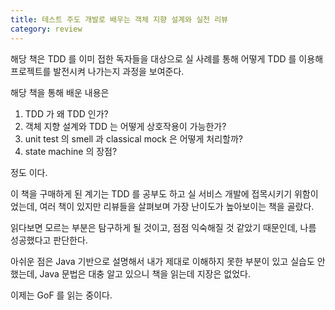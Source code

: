 ```yaml
---
title: 테스트 주도 개발로 배우는 객체 지향 설계와 실천 리뷰
category: review
---
```


해당 책은 TDD 를 이미 접한 독자들을 대상으로 실 사례를 통해 어떻게 TDD 를 이용해 프로젝트를 발전시켜 나가는지 과정을 보여준다.

해당 책을 통해 배운 내용은
1. TDD 가 왜 TDD 인가?
2. 객체 지향 설계와 TDD 는 어떻게 상호작용이 가능한가?
3. unit test 의 smell 과 classical mock 은 어떻게 처리할까?
4. state machine 의 장점?

정도 이다.

이 책을 구매하게 된 계기는 TDD 를 공부도 하고 실 서비스 개발에 접목시키기 위함이었는데,
여러 책이 있지만 리뷰들을 살펴보며 가장 난이도가 높아보이는 책을 골랐다.

읽다보면 모르는 부분은 탐구하게 될 것이고, 점점 익숙해질 것 같았기 때문인데, 나름 성공했다고 판단한다.

아쉬운 점은 Java 기반으로 설명해서 내가 제대로 이해하지 못한 부분이 있고 실습도 안했는데, Java 문법은 대충 알고 있으니 책을 읽는데 지장은 없었다.

이제는 GoF 를 읽는 중이다.

